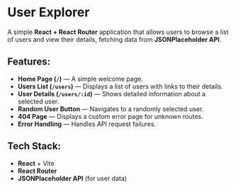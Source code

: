 # User Explorer

A simple **React + React Router** application that allows users to browse a list of users and view their details, fetching data from **JSONPlaceholder API**.

## Features:

- **Home Page (`/`)** — A simple welcome page.
- **Users List (`/users`)** — Displays a list of users with links to their details.
- **User Details (`/users/:id`)** — Shows detailed information about a selected user.
- **Random User Button** — Navigates to a randomly selected user.
- **404 Page** — Displays a custom error page for unknown routes.
- **Error Handling** — Handles API request failures.

## Tech Stack:

- **React** + Vite
- **React Router**
- **JSONPlaceholder API** (for user data)
